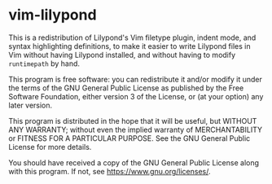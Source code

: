 # vim-lilypond

This is a redistribution of Lilypond's Vim filetype plugin, indent mode,
and syntax highlighting definitions, to make it easier to write Lilypond
files in Vim without having Lilypond installed, and without having to
modify `runtimepath` by hand.

This program is free software: you can redistribute it and/or modify
it under the terms of the GNU General Public License as published by
the Free Software Foundation, either version 3 of the License, or (at
your option) any later version.

This program is distributed in the hope that it will be useful, but
WITHOUT ANY WARRANTY; without even the implied warranty of
MERCHANTABILITY or FITNESS FOR A PARTICULAR PURPOSE.  See the GNU
General Public License for more details.

You should have received a copy of the GNU General Public License
along with this program.  If not, see <https://www.gnu.org/licenses/>.
